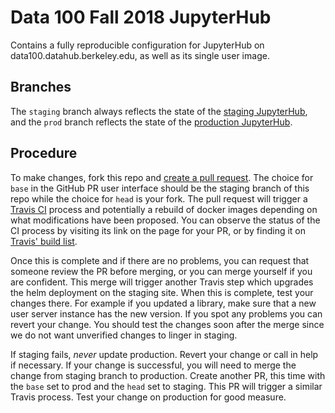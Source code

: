# Data 100 Fall 2018 JupyterHub

Contains a fully reproducible configuration for JupyterHub on
data100.datahub.berkeley.edu, as well as its single user image.

## Branches

The `staging` branch always reflects the state of the
[staging JupyterHub](http://data100s.datahub.berkeley.edu),
and the `prod` branch reflects the state of the
[production JupyterHub](http://data100.datahub.berkeley.edu).

## Procedure

To make changes, fork this repo and [create a pull
request](https://help.github.com/articles/about-pull-requests/). The
choice for `base` in the GitHub PR user interface should be the staging
branch of this repo while the choice for `head` is your fork. The pull
request will trigger a [Travis CI](https://travis-ci.org/) process and
potentially a rebuild of docker images depending on what modifications
have been proposed. You can observe the status of the CI process by
visiting its link on the page for your PR, or by finding it on 
[Travis' build list](https://travis-ci.org/berkeley-dsep-infra/data100f18hub/builds).

Once this is complete and if there are no problems, you can request that
someone review the PR before merging, or you can merge yourself if you
are confident. This merge will trigger another Travis step which
upgrades the helm deployment on the staging site. When this is complete,
test your changes there. For example if you updated a library, make sure
that a new user server instance has the new version. If you spot any
problems you can revert your change. You should test the changes soon
after the merge since we do not want unverified changes to linger in
staging.

If staging fails, *never* update production. Revert your change or 
call in help if necessary. If your change is successful, you will need
to merge the change from staging branch to production. Create another PR,
this time with the `base` set to prod and the `head` set to staging. This
PR will trigger a similar Travis process. Test your change on production
for good measure.
